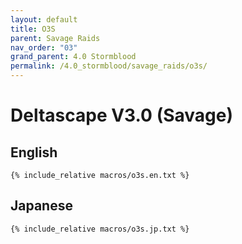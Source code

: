 ```yaml
---
layout: default
title: O3S
parent: Savage Raids
nav_order: "03"
grand_parent: 4.0 Stormblood
permalink: /4.0_stormblood/savage_raids/o3s/
---
```


# Deltascape V3.0 (Savage)

## English
```
{% include_relative macros/o3s.en.txt %}
```

## Japanese
```
{% include_relative macros/o3s.jp.txt %}
```